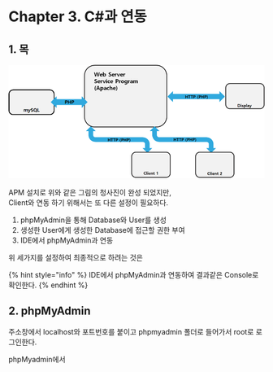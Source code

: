 # Chapter 3. C\#과 연동

## 1. 목

![](../../../.gitbook/assets/image%20%28280%29.png)

APM 설치로 위와 같은 그림의 청사진이 완성 되었지만,   
Client와 연동 하기 위해서는 또 다른 설정이 필요하다.

1. phpMyAdmin을 통해 Database와 User를 생성
2. 생성한 User에게 생성한 Database에 접근할 권한 부여
3. IDE에서 phpMyAdmin과 연동

위 세가지를 설정하여 최종적으로 하려는 것은

{% hint style="info" %}
IDE에서 phpMyAdmin과 연동하여 결과같은 Console로 확인한다.
{% endhint %}

## 2. phpMyAdmin

주소창에서 localhost와 포트번호를 붙이고 phpmyadmin 폴더로 들어가서 root로 로그인한다.

phpMyadmin에서 




